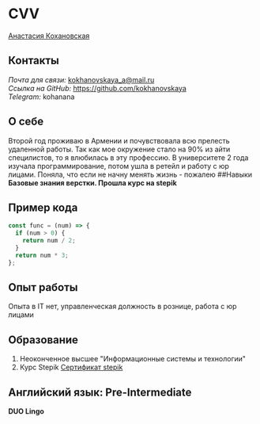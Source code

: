 # CVV
[Анастасия Кохановская](https://web.telegram.org/08e5ce05-0980-45c6-b372-8c365ff68e5d)


## Контакты <br>
*Почта для связи:* kokhanovskaya_a@mail.ru <br>
*Ссылка на GitHub:* https://github.com/kokhanovskaya<br>
*Telegram:* kohanana<br>


## О себе
Второй год проживаю в Армении и почувствовала всю прелесть удаленной работы. Так как мое окружение стало на 90% из айти специлистов, то я влюбилась в эту профессию. В университете 2 года изучала программирование, потом ушла в ретейл и работу с юр лицами. Поняла, что если не начну менять жизнь - пожалею
##Навыки
__Базовые знания верстки. Прошла курс на stepik__


## Пример кода
```javascript
const func = (num) => {
  if (num > 0) {
    return num / 2;
  }
  return num * 3;
};
```
## Опыт работы 
Опыта в IT нет, управленческая должность в рознице, работа с юр лицами



## Образование
1. Неоконченное высшее "Информационные системы и технологии"
2. Курс Stepik 
[Сертификат stepik](https://stepik.org/certificate/a619e4877277a18bc97c7797948275135c280b72.png?resolution=high)


## Английский язык: Pre-Intermediate 
__DUO Lingo__